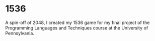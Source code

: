 # 1536
A spin-off of 2048, I created my 1536 game for my final project of the Programming Languages and Techniques course at the University of Pennsylvania.
